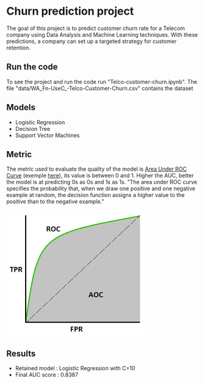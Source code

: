 # Churn prediction project

The goal of this project is to predict customer churn rate for a Telecom company using Data Analysis and Machine Learning techniques. With these predictions, a company can set up a targeted strategy for customer retention.

## Run the code
To see the project and run the code run "Telco-customer-churn.ipynb".
The file "data/WA_Fn-UseC_-Telco-Customer-Churn.csv" contains the dataset
## Models
+ Logistic Regression
+ Decision Tree
+ Support Vector Machines
## Metric
The metric used to evaluate the quality of the model is <a href="http://fouryears.eu/2011/10/12/roc-area-under-the-curve-explained/">Area Under ROC Curve</a> (exemple <a href="https://blogs.sas.com/content/iml/2011/07/29/computing-an-roc-curve-from-basic-principles.html">here</a>), its value is between 0 and 1. Higher the AUC, better the model is at predicting 0s as 0s and 1s as 1s.
"The area under ROC curve specifies the probability that, when we draw one positive and one negative example at random, the decision function assigns a higher value to the positive than to the negative example."

<img src="img/AUC.png">

## Results
+ Retained model : Logistic Regression with C=10
+ Final AUC score : 0.8387
